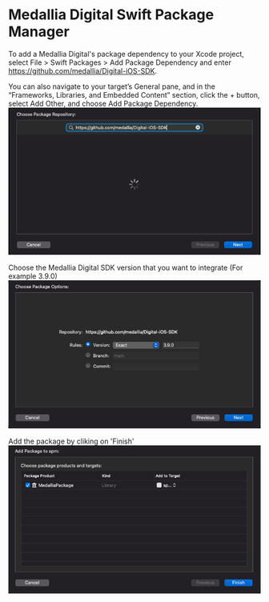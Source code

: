 # Medallia Digital Swift Package Manager

To add a Medallia Digital's package dependency to your Xcode project, select File > Swift Packages > Add Package Dependency and enter https://github.com/medallia/Digital-iOS-SDK. 

You can also navigate to your target’s General pane, and in the “Frameworks, Libraries, and Embedded Content” section, click the + button, select Add Other, and choose Add Package Dependency.
![choose-package-repository](./Images/choose_package_repository.png)

Choose the Medallia Digital SDK version that you want to integrate (For example 3.9.0)
![choose-package-options](./Images/choose_package_options.png)

Add the package by cliking on 'Finish'
![add-package](./Images/add_package.png)
